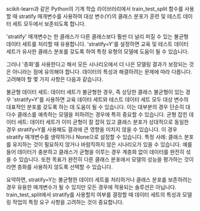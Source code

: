 
scikit-learn과 같은 Python의 기계 학습 라이브러리에서 train_test_split 함수를 사용할 때 stratify 매개변수를 사용하여 대상 변수(Y)의 클래스 분포가 훈련 및 테스트 데이터 세트 모두에서 보존되도록 합니다.


'stratify' 매개변수는 한 클래스가 다른 클래스보다 훨씬 더 널리 퍼질 수 있는 불균형 데이터 세트를 처리할 때 유용합니다. 'stratify=Y'를 설정하면 교육 및 테스트 데이터 세트가 유사한 클래스 분포를 갖도록 하여 특정 유형의 모델에 도움이 될 수 있습니다.


그러나 '층화'를 사용한다고 해서 모든 시나리오에서 더 나은 모델링 결과가 보장되는 것은 아니라는 점에 유의해야 합니다. 데이터의 특성과 해결하려는 문제에 따라 다릅니다. 고려해야 할 몇 가지 사항은 다음과 같습니다.


불균형 데이터 세트: 데이터 세트가 불균형한 경우, 즉 상당한 클래스 불균형이 있는 경우 'stratify=Y'를 사용하면 교육 데이터 세트와 테스트 데이터 세트 모두 대상 변수의 대표적인 분포를 갖도록 하는 데 도움이 될 수 있습니다. 이는 대부분의 경우 단순히 대다수 클래스를 예측하는 모델을 피하려는 경우에 특히 중요할 수 있습니다.
균형 잡힌 데이터 세트: 데이터 세트가 이미 균형이 잘 잡혀 있고 클래스 분포가 상대적으로 동일한 경우 stratify=Y를 사용해도 결과에 큰 영향을 미치지 않을 수 있습니다. 이 경우 stratify 매개변수를 생략하거나 None으로 설정할 수 있습니다.
특정 사례: 클래스 분포를 유지하는 것이 필요하지 않거나 바람직하지 않은 시나리오가 있을 수 있습니다. 예를 들어 데이터가 충분하고 클래스가 균형을 이루는 경우 계층화 없이 데이터를 완전히 섞을 수 있습니다. 또한 목표가 완전히 다른 클래스 분포에서 모델의 성능을 평가하는 것이라면 층화를 사용하지 않도록 선택할 수 있습니다.

요약하면, stratify=Y는 불균형한 데이터 세트를 처리하거나 클래스 분포를 보존하려는 경우 유용한 매개변수가 될 수 있지만 모든 경우에 적용되는 솔루션은 아닙니다. train_test_split에서 stratify를 사용할지 여부를 결정할 때 데이터 세트의 특성과 모델링 작업의 특정 요구 사항을 고려하는 것이 중요합니다.
